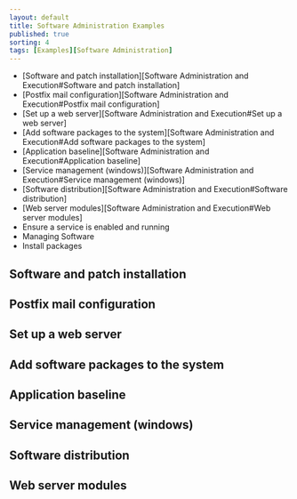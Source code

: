 ```yaml
---
layout: default
title: Software Administration Examples 
published: true
sorting: 4
tags: [Examples][Software Administration]
---
```


* [Software and patch installation][Software Administration and Execution#Software and patch installation]
* [Postfix mail configuration][Software Administration and Execution#Postfix mail configuration]
* [Set up a web server][Software Administration and Execution#Set up a web server]
* [Add software packages to the system][Software Administration and Execution#Add software packages to the system]
* [Application baseline][Software Administration and Execution#Application baseline]
* [Service management (windows)][Software Administration and Execution#Service management (windows)]
* [Software distribution][Software Administration and Execution#Software distribution]
* [Web server modules][Software Administration and Execution#Web server modules]
* Ensure a service is enabled and running
* Managing Software
* Install packages

## Software and patch installation ##
## Postfix mail configuration ##
## Set up a web server ##
## Add software packages to the system ##
## Application baseline ##
## Service management (windows) ##
## Software distribution ##
## Web server modules ##